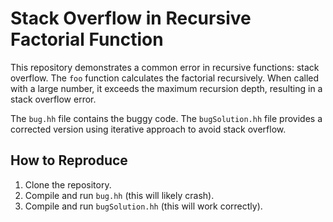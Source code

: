 # Stack Overflow in Recursive Factorial Function

This repository demonstrates a common error in recursive functions: stack overflow. The `foo` function calculates the factorial recursively. When called with a large number, it exceeds the maximum recursion depth, resulting in a stack overflow error.

The `bug.hh` file contains the buggy code.  The `bugSolution.hh` file provides a corrected version using iterative approach to avoid stack overflow.

## How to Reproduce

1. Clone the repository.
2. Compile and run `bug.hh` (this will likely crash).
3. Compile and run `bugSolution.hh` (this will work correctly).
